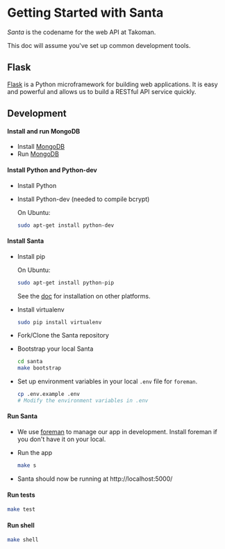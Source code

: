 # Getting Started with Santa

*Santa* is the codename for the web API at Takoman.

This doc will assume you've set up common development tools.

## Flask

[Flask](http://flask.pocoo.org/) is a Python microframework for building web applications. It is easy and powerful and allows us to build a RESTful API service quickly.

## Development

#### Install and run MongoDB

 - Install [MongoDB](http://docs.mongodb.org/manual/installation/)
 - Run [MongoDB](http://docs.mongodb.org/manual/tutorial/manage-mongodb-processes/)

#### Install Python and Python-dev
 - Install Python
 - Install Python-dev (needed to compile bcrypt)

   On Ubuntu:
   ```bash
   sudo apt-get install python-dev
   ```

#### Install Santa
 - Install pip

   On Ubuntu:
   ```bash
   sudo apt-get install python-pip
   ```
   See the [doc](http://pip.readthedocs.org/en/latest/installing.html) for installation on other platforms.

 - Install virtualenv

   ```bash
   sudo pip install virtualenv
   ```
 
 - Fork/Clone the Santa repository

 - Bootstrap your local Santa

   ```bash
   cd santa
   make bootstrap
   ```

 - Set up environment variables in your local `.env` file for `foreman`.
   ```bash
   cp .env.example .env
   # Modify the environment variables in .env
   ```

#### Run Santa
 - We use [foreman](https://github.com/ddollar/foreman) to manage our app in development. Install foreman if you don't have it on your local.
 - Run the app

   ```bash
   make s
   ```

 - Santa should now be running at http://localhost:5000/

#### Run tests
```bash
make test
```

#### Run shell
```bash
make shell
```
